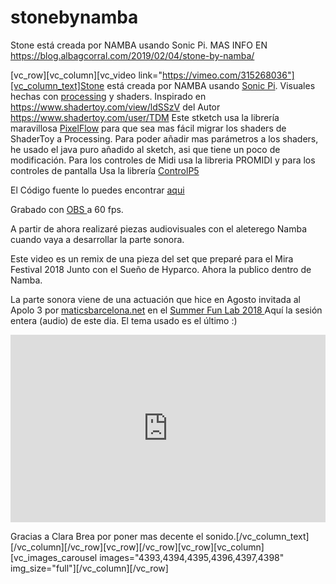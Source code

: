 # stonebynamba
Stone está creada por NAMBA usando Sonic Pi.
MAS INFO EN 
https://blog.albagcorral.com/2019/02/04/stone-by-namba/


[vc_row][vc_column][vc_video link="https://vimeo.com/315268036"][vc_column_text]Stone está creada por NAMBA usando <a href="https://sonic-pi.net/">Sonic Pi</a>.
Visuales hechas con <a href="https://processing.org/">processing</a> y shaders. Inspirado en <a href="https://www.shadertoy.com/view/ldSSzV">https://www.shadertoy.com/view/ldSSzV</a> del Autor <a href="https://www.shadertoy.com/user/TDM">https://www.shadertoy.com/user/TDM </a>
Este stketch usa la librería maravillosa <a href="https://diwi.github.io/PixelFlow/">PixelFlow</a> para que sea mas fácil migrar los shaders de ShaderToy a Processing. Para poder añadir mas parámetros a los shaders, he usado el java puro añadido al sketch, asi que tiene un poco de modificación.
Para los controles de Midi usa la libreria PROMIDI y para los controles de pantalla Usa la librería <a href="https://github.com/sojamo/controlp5">ControlP5</a>

El Código fuente lo puedes encontrar <a href="https://github.com/janebeta7/stonebynamba" rel="noopener" target="_blank">aqui</a>

Grabado con <a href="https://obsproject.com/">OBS </a>a 60 fps.

A partir de ahora realizaré piezas audiovisuales con el aleterego  Namba cuando vaya a desarrollar la parte sonora. 

Este video es un remix de una pieza del set que preparé para el Mira Festival 2018 Junto con el Sueño de Hyparco. Ahora la publico dentro de Namba.

La parte sonora viene de una actuación que hice en Agosto invitada al Apolo 3 por <a href="http://www.maticsbarcelona.net" rel="noopener" target="_blank">maticsbarcelona.net</a> en el <a href="http://maticsbarcelona.net/activitats/summer-fun-lab/">Summer Fun Lab 2018 </a>
Aquí la sesión entera (audio) de este dia. El tema usado es el último :)
<iframe src="https://w.soundcloud.com/player/?url=https%3A//api.soundcloud.com/tracks/518054454&amp;color=%23ff5500&amp;auto_play=false&amp;hide_related=false&amp;show_comments=true&amp;show_user=true&amp;show_reposts=false&amp;show_teaser=true&amp;visual=true" width="100%" height="300" frameborder="no" scrolling="no"></iframe>

Gracias a Clara Brea por poner mas decente el sonido.[/vc_column_text][/vc_column][/vc_row][vc_row][/vc_row][vc_row][vc_column][vc_images_carousel images="4393,4394,4395,4396,4397,4398" img_size="full"][/vc_column][/vc_row]

